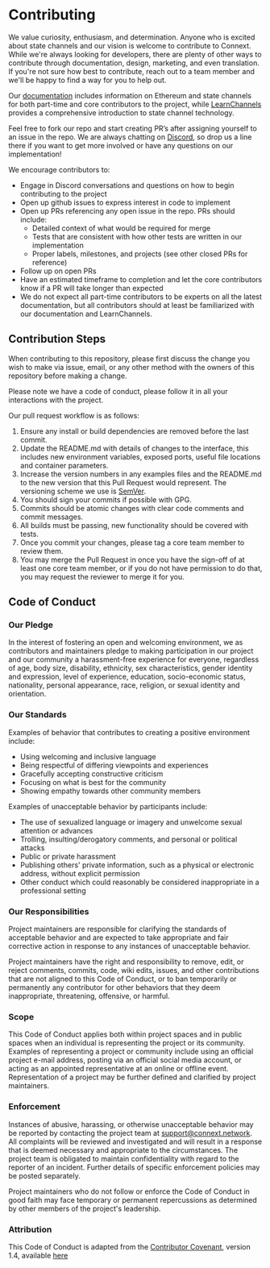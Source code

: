 # Contributing

We value curiosity, enthusiasm, and determination. Anyone who is excited about state channels and our vision is welcome to contribute to Connext. While we're always looking for developers, there are plenty of other ways to contribute through documentation, design, marketing, and even translation. If you're not sure how best to contribute, reach out to a team member and we'll be happy to find a way for you to help out.

Our [documentation](https://github.com/ConnextProject/docs/wiki/Connext-Overview-and-Developer-Guide) includes information on Ethereum and state channels for both part-time and core contributors to the project, while [LearnChannels](https://learnchannels.org) provides a comprehensive introduction to state channel technology.

Feel free to fork our repo and start creating PR’s after assigning yourself to an issue in the repo. We are always chatting on [Discord](https://discord.gg/yKkzZZm), so drop us a line there if you want to get more involved or have any questions on our implementation!

We encourage contributors to:

- Engage in Discord conversations and questions on how to begin contributing to the project
- Open up github issues to express interest in code to implement
- Open up PRs referencing any open issue in the repo. PRs should include:
  - Detailed context of what would be required for merge
  - Tests that are consistent with how other tests are written in our implementation
  - Proper labels, milestones, and projects (see other closed PRs for reference)
- Follow up on open PRs
- Have an estimated timeframe to completion and let the core contributors know if a PR will take longer than expected
- We do not expect all part-time contributors to be experts on all the latest documentation, but all contributors should at least be familiarized with our documentation and LearnChannels.

## Contribution Steps

When contributing to this repository, please first discuss the change you wish to make via issue, email, or any other method with the owners of this repository before making a change.

Please note we have a code of conduct, please follow it in all your interactions with the project.

Our pull request workflow is as follows:

1. Ensure any install or build dependencies are removed before the last commit.
2. Update the README.md with details of changes to the interface, this includes new environment 
   variables, exposed ports, useful file locations and container parameters.
3. Increase the version numbers in any examples files and the README.md to the new version that this
   Pull Request would represent. The versioning scheme we use is [SemVer](http://semver.org/).
4. You should sign your commits if possible with GPG.
5. Commits should be atomic changes with clear code comments and commit messages.
6. All builds must be passing, new functionality should be covered with tests.
7. Once you commit your changes, please tag a core team member to review them.
8. You may merge the Pull Request in once you have the sign-off of at least one core team member, or if you do not have permission to do that, you may request the reviewer to merge it for you.

## Code of Conduct

### Our Pledge

In the interest of fostering an open and welcoming environment, we as
contributors and maintainers pledge to making participation in our project and
our community a harassment-free experience for everyone, regardless of age, body
size, disability, ethnicity, sex characteristics, gender identity and expression,
level of experience, education, socio-economic status, nationality, personal
appearance, race, religion, or sexual identity and orientation.

### Our Standards

Examples of behavior that contributes to creating a positive environment
include:

- Using welcoming and inclusive language
- Being respectful of differing viewpoints and experiences
- Gracefully accepting constructive criticism
- Focusing on what is best for the community
- Showing empathy towards other community members

Examples of unacceptable behavior by participants include:

- The use of sexualized language or imagery and unwelcome sexual attention or
  advances
- Trolling, insulting/derogatory comments, and personal or political attacks
- Public or private harassment
- Publishing others' private information, such as a physical or electronic
  address, without explicit permission
- Other conduct which could reasonably be considered inappropriate in a
  professional setting

### Our Responsibilities

Project maintainers are responsible for clarifying the standards of acceptable
behavior and are expected to take appropriate and fair corrective action in
response to any instances of unacceptable behavior.

Project maintainers have the right and responsibility to remove, edit, or
reject comments, commits, code, wiki edits, issues, and other contributions
that are not aligned to this Code of Conduct, or to ban temporarily or
permanently any contributor for other behaviors that they deem inappropriate,
threatening, offensive, or harmful.

### Scope

This Code of Conduct applies both within project spaces and in public spaces
when an individual is representing the project or its community. Examples of
representing a project or community include using an official project e-mail
address, posting via an official social media account, or acting as an appointed
representative at an online or offline event. Representation of a project may be
further defined and clarified by project maintainers.

### Enforcement

Instances of abusive, harassing, or otherwise unacceptable behavior may be
reported by contacting the project team at support@connext.network. All
complaints will be reviewed and investigated and will result in a response that
is deemed necessary and appropriate to the circumstances. The project team is
obligated to maintain confidentiality with regard to the reporter of an incident.
Further details of specific enforcement policies may be posted separately.

Project maintainers who do not follow or enforce the Code of Conduct in good
faith may face temporary or permanent repercussions as determined by other
members of the project's leadership.

### Attribution

This Code of Conduct is adapted from the [Contributor Covenant](https://www.contributor-covenant.org), version 1.4,
available [here](https://www.contributor-covenant.org/version/1/4/code-of-conduct.html)